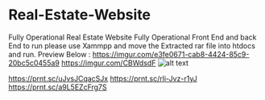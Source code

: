 # Real-Estate-Website
Fully Operational Real Estate Website
Fully Operational Front End and back End
to run please use Xammpp and move the Extracted rar file into htdocs and run.
Preview Below :
https://imgur.com/e3fe0671-cab8-4424-85c9-20bc5c0455a9
https://imgur.com/CBWdsdF
![alt text](https://prnt.sc/wgkhHBfL2pIF)

https://prnt.sc/uJvsJCqacSJx
https://prnt.sc/rli-Jvz-r1yJ
https://prnt.sc/a9L5EZcFrg7S
